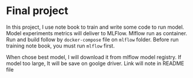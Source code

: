 # Final project

In this project, I use note book to train and write some code to run model. Model experiments metrics will deliver to MLFlow. Mlflow run as container. Run and build follow by `docker-compose` file on `mlflow` folder. Before run training note book, you must run `mlflow` first.

When chose best model, I will download it from mlflow model registry. If model too large, It will be save on goolge driver. Link will note in README file

<!-- Install jupyter kernel
```
pip3 install jupyter ipykernel
python312 -m ipykernel install --user --name=mlsec --display-name "python_mlsec"
``` -->